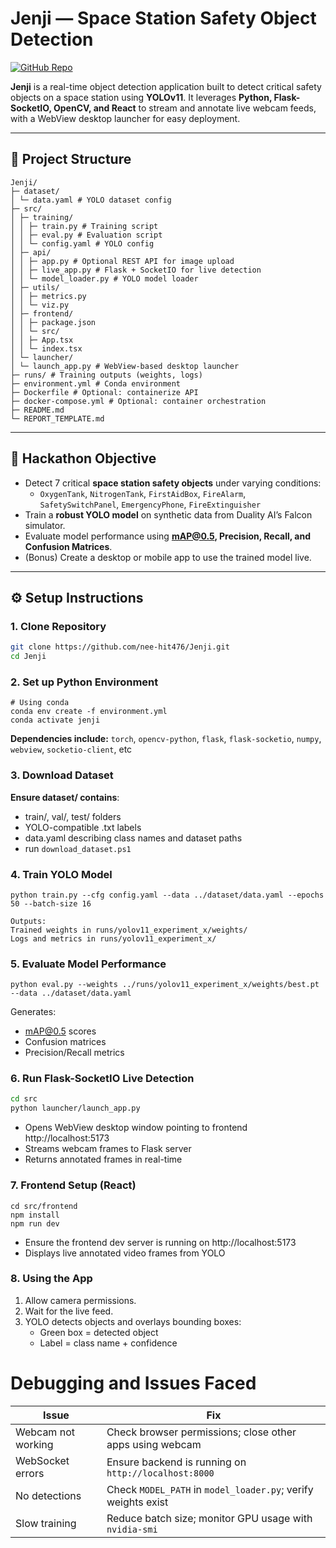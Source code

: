 # Jenji — Space Station Safety Object Detection

[![GitHub Repo](https://img.shields.io/badge/GitHub-Jenji-blue)](https://github.com/nee-hit476/Jenji/tree/master)

**Jenji** is a real-time object detection application built to detect critical safety objects on a space station using **YOLOv11**. It leverages **Python, Flask-SocketIO, OpenCV, and React** to stream and annotate live webcam feeds, with a WebView desktop launcher for easy deployment.

---

## 📌 Project Structure

```
Jenji/
├─ dataset/
│ └─ data.yaml # YOLO dataset config
├─ src/
│ ├─ training/
│ │ ├─ train.py # Training script
│ │ ├─ eval.py # Evaluation script
│ │ └─ config.yaml # YOLO config
│ ├─ api/
│ │ ├─ app.py # Optional REST API for image upload
│ │ ├─ live_app.py # Flask + SocketIO for live detection
│ │ └─ model_loader.py # YOLO model loader
│ ├─ utils/
│ │ ├─ metrics.py
│ │ └─ viz.py
│ ├─ frontend/
│ │ ├─ package.json
│ │ └─ src/
│ │ ├─ App.tsx
│ │ └─ index.tsx
│ └─ launcher/
│ └─ launch_app.py # WebView-based desktop launcher
├─ runs/ # Training outputs (weights, logs)
├─ environment.yml # Conda environment
├─ Dockerfile # Optional: containerize API
├─ docker-compose.yml # Optional: container orchestration
├─ README.md
└─ REPORT_TEMPLATE.md
```


---

## 🎯 Hackathon Objective

- Detect 7 critical **space station safety objects** under varying conditions:
  - `OxygenTank`, `NitrogenTank`, `FirstAidBox`, `FireAlarm`, `SafetySwitchPanel`, `EmergencyPhone`, `FireExtinguisher`
- Train a **robust YOLO model** on synthetic data from Duality AI’s Falcon simulator.
- Evaluate model performance using **mAP@0.5, Precision, Recall, and Confusion Matrices**.
- (Bonus) Create a desktop or mobile app to use the trained model live.

---

## ⚙ Setup Instructions

### 1. Clone Repository

```bash
git clone https://github.com/nee-hit476/Jenji.git
cd Jenji
```

### 2. Set up Python Environment
```
# Using conda
conda env create -f environment.yml
conda activate jenji
```
**Dependencies include:**
`torch`, `opencv-python`, `flask`, `flask-socketio`, `numpy`, `webview`, `socketio-client`, etc

### 3. Download Dataset

**Ensure dataset/ contains**: 
- train/, val/, test/ folders
- YOLO-compatible .txt labels
- data.yaml describing class names and dataset paths
- run `download_dataset.ps1`

### 4. Train YOLO Model
```cd src/training
python train.py --cfg config.yaml --data ../dataset/data.yaml --epochs 50 --batch-size 16
```
```
Outputs:
Trained weights in runs/yolov11_experiment_x/weights/
Logs and metrics in runs/yolov11_experiment_x/
```

### 5. Evaluate Model Performance
```
python eval.py --weights ../runs/yolov11_experiment_x/weights/best.pt --data ../dataset/data.yaml
```

Generates:
 - mAP@0.5 scores
 - Confusion matrices
 - Precision/Recall metrics

### 6. Run Flask-SocketIO Live Detection

```bash
cd src
python launcher/launch_app.py
```
- Opens WebView desktop window pointing to frontend http://localhost:5173
- Streams webcam frames to Flask server
- Returns annotated frames in real-time

### 7. Frontend Setup (React)
```
cd src/frontend
npm install
npm run dev
```
- Ensure the frontend dev server is running on http://localhost:5173
- Displays live annotated video frames from YOLO

### 8. Using the App

1. Allow camera permissions.
2. Wait for the live feed.
3. YOLO detects objects and overlays bounding boxes:
    - Green box = detected object
    - Label = class name + confidence

# Debugging and Issues Faced

| Issue              | Fix                                                           |
| ------------------ | ------------------------------------------------------------- |
| Webcam not working | Check browser permissions; close other apps using webcam      |
| WebSocket errors   | Ensure backend is running on `http://localhost:8000`          |
| No detections      | Check `MODEL_PATH` in `model_loader.py`; verify weights exist |
| Slow training      | Reduce batch size; monitor GPU usage with `nvidia-smi`        |
